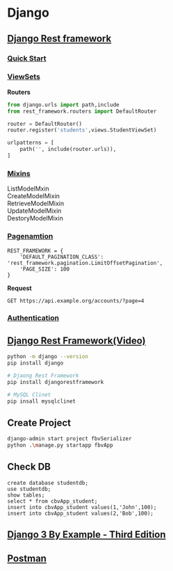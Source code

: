 
# Django


## [Django Rest framework](https://www.django-rest-framework.org/)

### [Quick Start](https://www.django-rest-framework.org/tutorial/quickstart/)

### [ViewSets](https://www.django-rest-framework.org/api-guide/viewsets/)

**Routers**  
```python
from django.urls import path,include
from rest_framework.routers import DefaultRouter

router = DefaultRouter()
router.register('students',views.StudentViewSet)

urlpatterns = [
    path('', include(router.urls)),
]
```

### [Mixins](https://www.django-rest-framework.org/api-guide/generic-views/#mixins)

ListModelMxin  
CreateModelMixin  
RetrieveModelMixin  
UpdateModelMixin  
DestoryModelMixin  

### [Pagenamtion](https://www.django-rest-framework.org/api-guide/pagination/)

```
REST_FRAMEWORK = {
    'DEFAULT_PAGINATION_CLASS': 'rest_framework.pagination.LimitOffsetPagination',
    'PAGE_SIZE': 100
}
```

**Request**
```
GET https://api.example.org/accounts/?page=4
```

### [Authentication](https://www.django-rest-framework.org/api-guide/authentication/)

## [Django Rest Framework(Video)](https://subscription.packtpub.com/video/web_development/9781800207585)

```bash
python -m django --version
pip install django

# Djaong Rest Framework
pip install djangorestframework

# MySQL Clinet
pip insall mysqlclinet
```

## Create Project

```bash
django-admin start project fbvSerializer
python .\manage.py startapp fbvApp
```

## Check DB

```
create database studentdb;
use studentdb;
show tables;
select * from cbvApp_student;
insert into cbvApp_student values(1,'John',100);
insert into cbvApp_student values(2,'Bob',100);
```


## [Django 3 By Example - Third Edition](https://subscription.packtpub.com/book/web_development/9781838981952) 


## [Postman](https://www.postman.com/)